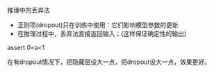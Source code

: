 推理中的丢弃法

* 正则项(dropout)只在训练中使用：它们影响模型参数的更新
* 在推理过程中，丢弃法直接返回输入；(这样保证确定性的输出)

assert 0<a<1

在有dropout情况下，把隐藏层设大一点，把dropout设大一点，效果更好。
